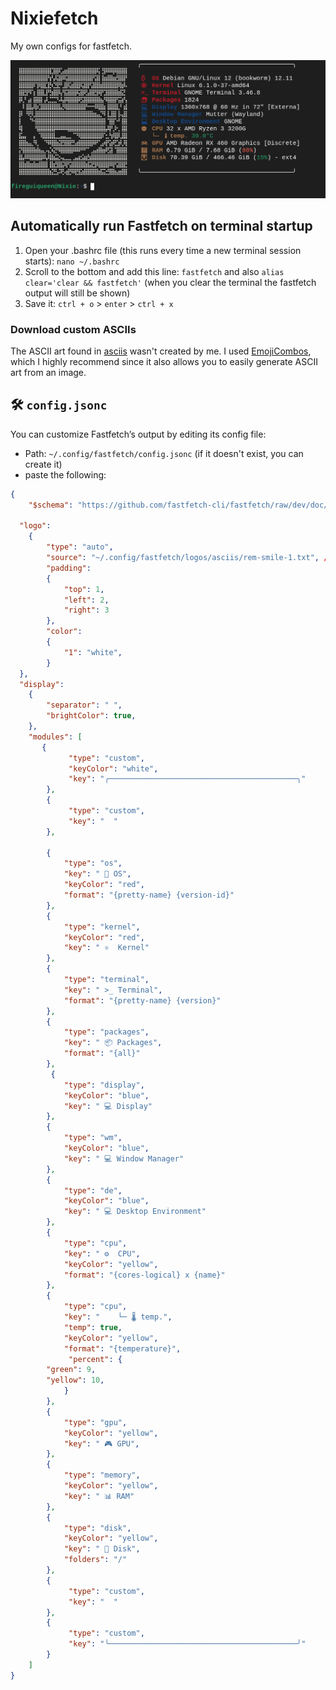 # Nixiefetch
My own configs for fastfetch. 

![image](./screenshots/scr0.png)

## Automatically run Fastfetch on terminal startup 
1. Open your .bashrc file (this runs every time a new terminal session starts):  `nano ~/.bashrc`
2. Scroll to the bottom and add this line: `fastfetch` and also `alias clear='clear && fastfetch'` (when you clear the terminal the fastfetch output will still be shown)
3. Save it: `ctrl + o` > `enter` > `ctrl + x`



### Download custom ASCIIs 
The ASCII art found in [asciis](./asciis) wasn't created by me. I used [EmojiCombos](https://emojicombos.com/rem-ascii-art), which I highly recommend since it also allows you to easily generate ASCII art from an image.

## 🛠 `config.jsonc` 
You can customize Fastfetch’s output by editing its config file: 
- Path: `~/.config/fastfetch/config.jsonc`  (if it doesn't exist, you can create it)
- paste the following: 
```json
{
    "$schema": "https://github.com/fastfetch-cli/fastfetch/raw/dev/doc/json_schema.json",    
  
  "logo": 
    {
        "type": "auto",      
        "source": "~/.config/fastfetch/logos/asciis/rem-smile-1.txt", // PATH OF YOUR ASCII ART.      
        "padding": 
        {
            "top": 1,        
            "left": 2,      
            "right": 3       
        },
        "color": 
        {           
            "1": "white",
        }
  },
  "display": 
    { 
        "separator": " ",
        "brightColor": true,
    },
    "modules": [
       {
             "type": "custom",
             "keyColor": "white",
             "key": "╭──────────────────────────────────────────╮"
        },
        {
             "type": "custom",
             "key": "  "
        },
     
        {
            "type": "os",
            "key": " 🐧 OS",
            "keyColor": "red",
            "format": "{pretty-name} {version-id}"
        },
        { 
            "type": "kernel",
            "keyColor": "red",
            "key": " ⚛️  Kernel"
        },
        {
            "type": "terminal",
            "key": " >_ Terminal",
            "format": "{pretty-name} {version}"
        },
        {
            "type": "packages",
            "key": " 📦 Packages",
            "format": "{all}"
        },
         {
            "type": "display",
            "keyColor": "blue",
            "key": " 💻 Display"
        },
        {
            "type": "wm",
            "keyColor": "blue",
            "key": " 💻 Window Manager"
        },
        {
            "type": "de",
            "keyColor": "blue",
            "key": " 💻 Desktop Environment"
        },
        {
            "type": "cpu",
            "key": " ⚙️  CPU",
            "keyColor": "yellow",
            "format": "{cores-logical} x {name}"
        },
        {
            "type": "cpu",
            "key": "    └─ 🌡️ temp.",
            "temp": true,
            "keyColor": "yellow",
            "format": "{temperature}",
             "percent": {
        "green": 9,
        "yellow": 10,
            }
        },
        {
            "type": "gpu",
            "keyColor": "yellow",
            "key": " 🎮 GPU",
        },
        {
            "type": "memory",
            "keyColor": "yellow",
            "key": " 📊 RAM"
        },
        {
            "type": "disk",
            "keyColor": "yellow",
            "key": " 💽 Disk",
            "folders": "/"
        },
        {
             "type": "custom",
             "key": "  "
        },
        {
             "type": "custom",
             "key": "╰──────────────────────────────────────────╯"
        }
    ]
}
```
